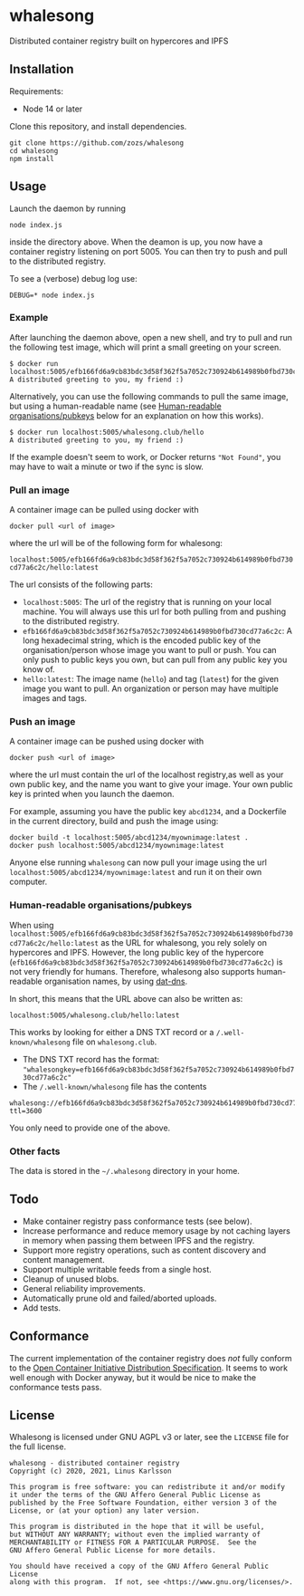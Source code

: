 # whalesong

Distributed container registry built on hypercores and IPFS

## Installation

Requirements:

* Node 14 or later

Clone this repository, and install dependencies.

```
git clone https://github.com/zozs/whalesong
cd whalesong
npm install
```

## Usage

Launch the daemon by running

`node index.js`

inside the directory above. When the deamon is up, you now have a container registry listening on port 5005. You can then try to push and pull to the distributed registry.

To see a (verbose) debug log use:

`DEBUG=* node index.js`

### Example

After launching the daemon above, open a new shell, and try to pull and run the following test image, which will print a small greeting on your screen.

```
$ docker run localhost:5005/efb166fd6a9cb83bdc3d58f362f5a7052c730924b614989b0fbd730cd77a6c2c/hello:latest
A distributed greeting to you, my friend :)
```

Alternatively, you can use the following commands to pull the same image, but using a human-readable name (see [Human-readable organisations/pubkeys](#human-readable-organisationspubkeys) below for an explanation on how this works).

```
$ docker run localhost:5005/whalesong.club/hello
A distributed greeting to you, my friend :)
```

If the example doesn't seem to work, or Docker returns `"Not Found"`, you may have to wait a minute or two if the sync is slow.

### Pull an image

A container image can be pulled using docker with

`docker pull <url of image>`

where the url will be of the following form for whalesong:

`localhost:5005/efb166fd6a9cb83bdc3d58f362f5a7052c730924b614989b0fbd730cd77a6c2c/hello:latest`

The url consists of the following parts:

* `localhost:5005`: The url of the registry that is running on your local machine. You will always use this url for both pulling from and pushing to the distributed registry.
* `efb166fd6a9cb83bdc3d58f362f5a7052c730924b614989b0fbd730cd77a6c2c`: A long hexadecimal string, which is the encoded public key of the organisation/person whose image you want to pull or push. You can only push to public keys you own, but can pull from any public key you know of.
* `hello:latest`: The image name (`hello`) and tag (`latest`) for the given image you want to pull. An organization or person may have multiple images and tags.

### Push an image

A container image can be pushed using docker with

`docker push <url of image>`

where the url must contain the url of the localhost registry,as well as your own public key, and the name you want to give your image. Your own public key is printed when you launch the daemon.

For example, assuming you have the public key `abcd1234`, and a Dockerfile in the current directory, build and push the image using:

```
docker build -t localhost:5005/abcd1234/myownimage:latest .
docker push localhost:5005/abcd1234/myownimage:latest
```

Anyone else running `whalesong` can now pull your image using the url `localhost:5005/abcd1234/myownimage:latest` and run it on their own computer.

### Human-readable organisations/pubkeys

When using `localhost:5005/efb166fd6a9cb83bdc3d58f362f5a7052c730924b614989b0fbd730cd77a6c2c/hello:latest` as the URL for whalesong, you rely solely on hypercores and IPFS. However, the long public key of the hypercore (`efb166fd6a9cb83bdc3d58f362f5a7052c730924b614989b0fbd730cd77a6c2c`) is not very friendly for humans. Therefore, whalesong also supports human-readable organisation names, by using [dat-dns](https://github.com/datprotocol/dat-dns).

In short, this means that the URL above can also be written as:

`localhost:5005/whalesong.club/hello:latest`

This works by looking for either a DNS TXT record or a `/.well-known/whalesong` file on `whalesong.club`.

* The DNS TXT record has the format: `"whalesongkey=efb166fd6a9cb83bdc3d58f362f5a7052c730924b614989b0fbd730cd77a6c2c"`
* The `/.well-known/whalesong` file has the contents
```
whalesong://efb166fd6a9cb83bdc3d58f362f5a7052c730924b614989b0fbd730cd77a6c2c
ttl=3600
```

You only need to provide one of the above.

### Other facts

The data is stored in the `~/.whalesong` directory in your home.

## Todo

* Make container registry pass conformance tests (see below).
* Increase performance and reduce memory usage by not caching layers in memory when passing them between IPFS and the registry.
* Support more registry operations, such as content discovery and content management.
* Support multiple writable feeds from a single host.
* Cleanup of unused blobs.
* General reliability improvements.
* Automatically prune old and failed/aborted uploads.
* Add tests.

## Conformance

The current implementation of the container registry does _not_ fully conform to the [Open Container Initiative Distribution Specification](https://github.com/opencontainers/distribution-spec/blob/master/spec.md). It seems to work well enough with Docker anyway, but it would be nice to make the conformance tests pass.

## License

Whalesong is licensed under GNU AGPL v3 or later, see the `LICENSE` file for the full license.

```
whalesong - distributed container registry
Copyright (c) 2020, 2021, Linus Karlsson

This program is free software: you can redistribute it and/or modify
it under the terms of the GNU Affero General Public License as
published by the Free Software Foundation, either version 3 of the
License, or (at your option) any later version.

This program is distributed in the hope that it will be useful,
but WITHOUT ANY WARRANTY; without even the implied warranty of
MERCHANTABILITY or FITNESS FOR A PARTICULAR PURPOSE.  See the
GNU Affero General Public License for more details.

You should have received a copy of the GNU Affero General Public License
along with this program.  If not, see <https://www.gnu.org/licenses/>.
```
